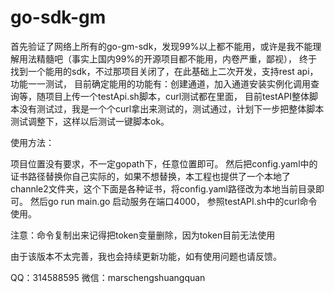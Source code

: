 # go-sdk-gm 
首先验证了网络上所有的go-gm-sdk，发现99%以上都不能用，或许是我不能理解用法精髓吧（事实上国内99%的开源项目都不能用，内卷严重，鄙视），
终于找到一个能用的sdk，不过那项目关闭了，在此基础上二次开发，支持rest api，功能一一测试，
目前确定能用的功能有：创建通道，加入通道安装实例化调用查询等，随项目上传一个testApi.sh脚本，curl测试都在里面，
目前testAPI整体脚本没有测试过，我是一个个curl拿出来测试的，测试通过，计划下一步把整体脚本测试调整下，这样以后测试一键脚本ok。

使用方法：

项目位置没有要求，不一定gopath下，任意位置即可。
然后把config.yaml中的证书路径替换你自己实际的，如果不想替换，本工程也提供了一个本地了channle2文件夹，这个下面是各种证书，将config.yaml路径改为本地当前目录即可。
然后go run main.go 启动服务在端口4000，
参照testAPI.sh中的curl命令使用。

注意：命令复制出来记得把token变量删除，因为token目前无法使用

由于该版本不太完善，我也会持续更新功能，如有使用问题也请反馈。

QQ：314588595
微信：marschengshuangquan

